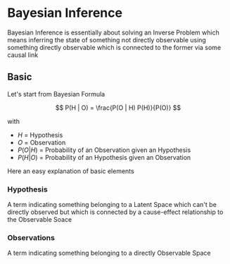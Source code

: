 

# Bayesian Inference 

Bayesian Inference is essentially about solving an Inverse Problem which means inferring the state of something not directly observable using something directly observable which is connected to the former via some causal link 


## Basic 

Let's start from Bayesian Formula 

$$ P(H | O) = \frac{P(O | H) P(H)}{P(O)} $$

with 

- $H$ = Hypothesis 
- $O$ = Observation 
- $P(O|H)$ = Probability of an Observation given an Hypothesis 
- $P(H|O)$ = Probability of an Hypothesis given an Observation 


Here an easy explanation of basic elements 

### Hypothesis 

A term indicating something belonging to a Latent Space which can't be directly observed but which is connected by a cause-effect relationship to the Observable Soace 


### Observations 

A term indicating something belonging to a directly Observable Space 




